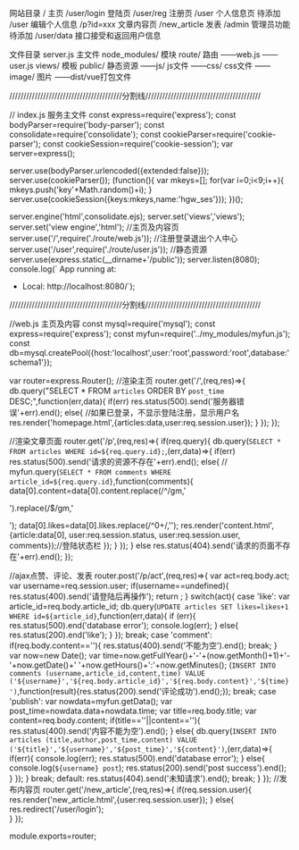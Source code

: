 网站目录
/ 主页
/user/login 登陆页
/user/reg 注册页
/user 个人信息页  待添加
/user 编辑个人信息
/p?id=xxx 文章内容页
/new_article 发表
/admin 管理员功能  待添加
/user/data 接口接受和返回用户信息

文件目录
server.js 主文件
node_modules/ 模块
route/ 路由
——web.js
——user.js
views/ 模板
public/ 静态资源
——js/ js文件
——css/ css文件
——image/ 图片
——dist/vue打包文件

////////////////////////////////////////分割线/////////////////////////////////////////

// index.js 服务主文件
const express=require('express');
const bodyParser=require('body-parser');
const consolidate=require('consolidate');
const cookieParser=require('cookie-parser');
const cookieSession=require('cookie-session');
var server=express();

server.use(bodyParser.urlencoded({extended:false}));
server.use(cookieParser());
(function(){
	var mkeys=[];
	for(var i=0;i<9;i++){
		mkeys.push('key'+Math.random()+i);
	}
	server.use(cookieSession({keys:mkeys,name:'hgw_ses'}));
})();

server.engine('html',consolidate.ejs);
server.set('views','views');
server.set('view engine','html');
//主页及内容页
server.use('/',require('./route/web.js'));
//注册登录退出个人中心
server.use('/user',require('./route/user.js'));
//静态资源
server.use(express.static(__dirname+'/public'));
server.listen(8080);
console.log(` App running at:
 - Local: http://localhost:8080/`);
 
////////////////////////////////////////分割线/////////////////////////////////////////

//web.js  主页及内容
const mysql=require('mysql');
const express=require('express');
const myfun=require('../my_modules/myfun.js');
const db=mysql.createPool({host:'localhost',user:'root',password:'root',database:'schema1'});

var router=express.Router();
//渲染主页
router.get('/',(req,res)=>{
	db.query("SELECT * FROM `articles` ORDER BY `post_time` DESC;",function(err,data){
		if(err)
			res.status(500).send('服务器错误'+err).end();
		else{
			//如果已登录，不显示登陆注册，显示用户名
			res.render('homepage.html',{articles:data,user:req.session.user});
		}
	});
});

//渲染文章页面
router.get('/p',(req,res)=>{
	if(req.query){
		db.query(`SELECT * FROM articles WHERE id=${req.query.id};`,(err,data)=>{
			if(err)
				res.status(500).send('请求的资源不存在'+err).end();
			else{
				//
				myfun.query(`SELECT * FROM comments WHERE article_id=${req.query.id}`,function(comments){
					data[0].content=data[0].content.replace(/^/gm,'<p>').replace(/$/gm,'</p>');
					data[0].likes=data[0].likes.replace(/^0+/,'');
					res.render('content.html',{article:data[0], user:req.session.status, user:req.session.user, comments});//登陆状态栏
				});
			}
		});
	}
	else
		res.status(404).send('请求的页面不存在'+err).end();
});

//ajax点赞、评论、发表
router.post('/p/act',(req,res)=>{
	var act=req.body.act;
	var username=req.session.user;
	if(username==undefined){
		res.status(400).send('请登陆后再操作');
		return ;
	}
	switch(act){
		case 'like':
			var article_id=req.body.article_id;
			db.query(`UPDATE articles SET likes=likes+1 WHERE id=${article_id}`,function(err,data){
				if (err){
					res.status(500).end('database error');
					console.log(err);
				}
				else{
					res.status(200).end('like');
				}
			});
			break;
		case 'comment':
			if(req.body.content==''){
				res.status(400).send('不能为空').end();
				break;
			}
			var now=new Date();
			var time=now.getFullYear()+'-'+(now.getMonth()+1)+'-'+now.getDate()+' '+now.getHours()+':'+now.getMinutes();
			 (`INSERT INTO comments (username,article_id,content,time) VALUE ('${username}','${req.body.article_id}','${req.body.content}','${time}')`,function(result){res.status(200).send('评论成功').end();});
			break;
		case 'publish':
			var nowdata=myfun.getData();
			var post_time=nowdata.data+nowdata.time;
			var title=req.body.title;
			var content=req.body.content; 
			if(title==''||content==''){
				res.status(400).send('内容不能为空').end();
			}
			else{
				db.query(`INSERT INTO articles (title,author,post_time,content) VALUE ('${title}','${username}','${post_time}','${content}')`,(err,data)=>{
					if(err){
						console.log(err);
						res.status(500).end('database error');
					}
					else{
						console.log(`${username} post`);
						res.status(200).send('post success').end();
					}
				});
			}
			break;
		default:
			res.status(404).send('未知请求').end();
			break;
	}
});
//发布内容页
router.get('/new_article',(req,res)=>{
	if(req.session.user){
		res.render('new_article.html',{user:req.session.user});
	}
	else{
		res.redirect('/user/login');		
	}
});

module.exports=router;
